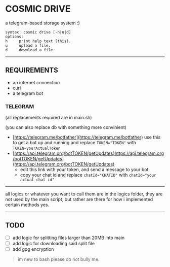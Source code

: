 # COSMIC DRIVE

a telegram-based storage system :) 

```
syntax: cosmic drive [-h|u|d]
options:
h     print help text (this).
u     upload a file.
d     download a file.
```
---

## REQUIREMENTS
- an internet connection
- curl
- a telegram bot 

### TELEGRAM 

(all replacements required are in main.sh)

(you can also replace db with something more convinient)

- [https://telegram.me/botfather](https://telegram.me/botfather)
    use this to get a bot up and running and replace `TOKEN="TOKEN"` with `TOKEN=yourActualToken`
- [https://api.telegram.org/botTOKEN/getUpdates}https://api.telegram.org/botTOKEN/getUpdates](https://api.telegram.org/botTOKEN/getUpdates) 
    - edit this link with your token, and send a message to your bot.
    - copy your chat id and replace `chatId="CHATID"` with `chatId="your actual chat id"`

---

all logics or whatever you want to call them are in the logics folder, they are not used by the main script, but rather are there for how i implemented certain methods yes.

---

## TODO
- [ ] add logic for splitting files larger than 20MB into main
- [ ] add logic for downloading said split file 
- [ ] add gpg encryption
> im new to bash please do not bully me.
